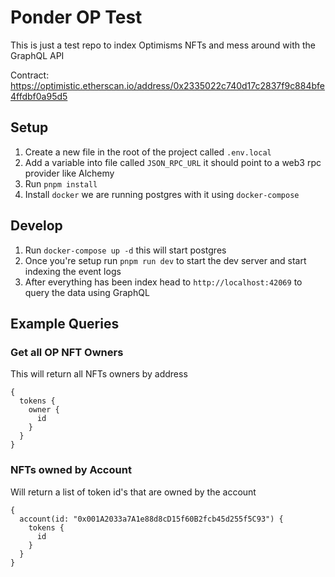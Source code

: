 # Ponder OP Test

This is just a test repo to index Optimisms NFTs and mess around with the GraphQL API

Contract: https://optimistic.etherscan.io/address/0x2335022c740d17c2837f9c884bfe4ffdbf0a95d5

## Setup

1. Create a new file in the root of the project called `.env.local`
2. Add a variable into file called `JSON_RPC_URL` it should point to a web3 rpc provider like Alchemy
3. Run `pnpm install`
4. Install `docker` we are running postgres with it using `docker-compose`

## Develop

1. Run `docker-compose up -d` this will start postgres
2. Once you're setup run `pnpm run dev` to start the dev server and start indexing the event logs
2. After everything has been index head to `http://localhost:42069` to query the data using GraphQL


## Example Queries

### Get all OP NFT Owners

This will return all NFTs owners by address

```
{
  tokens {
    owner {
      id
    }
  }
}
```

### NFTs owned by Account

Will return a list of token id's that are owned by the account

```
{
  account(id: "0x001A2033a7A1e88d8cD15f60B2fcb45d255f5C93") {
    tokens {
      id
    }
  }
}
```